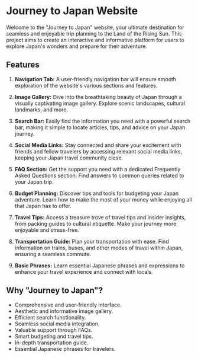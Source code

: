 # Journey to Japan Website

Welcome to the "Journey to Japan" website, your ultimate destination for seamless and enjoyable trip planning to the Land of the Rising Sun. This project aims to create an interactive and informative platform for users to explore Japan's wonders and prepare for their adventure.

## Features

1. **Navigation Tab:** A user-friendly navigation bar will ensure smooth exploration of the website's various sections and features.

2. **Image Gallery:** Dive into the breathtaking beauty of Japan through a visually captivating image gallery. Explore scenic landscapes, cultural landmarks, and more.

3. **Search Bar:** Easily find the information you need with a powerful search bar, making it simple to locate articles, tips, and advice on your Japan journey.

4. **Social Media Links:** Stay connected and share your excitement with friends and fellow travelers by accessing relevant social media links, keeping your Japan travel community close.

5. **FAQ Section:** Get the support you need with a dedicated Frequently Asked Questions section. Find answers to common queries related to your Japan trip.

6. **Budget Planning:** Discover tips and tools for budgeting your Japan adventure. Learn how to make the most of your money while enjoying all that Japan has to offer.

7. **Travel Tips:** Access a treasure trove of travel tips and insider insights, from packing guides to cultural etiquette. Make your journey more enjoyable and stress-free.

8. **Transportation Guide:** Plan your transportation with ease. Find information on trains, buses, and other modes of travel within Japan, ensuring a seamless commute.

9. **Basic Phrases:** Learn essential Japanese phrases and expressions to enhance your travel experience and connect with locals.

## Why "Journey to Japan"?

- Comprehensive and user-friendly interface.
- Aesthetic and informative image gallery.
- Efficient search functionality.
- Seamless social media integration.
- Valuable support through FAQs.
- Smart budgeting and travel tips.
- In-depth transportation guide.
- Essential Japanese phrases for travelers.

